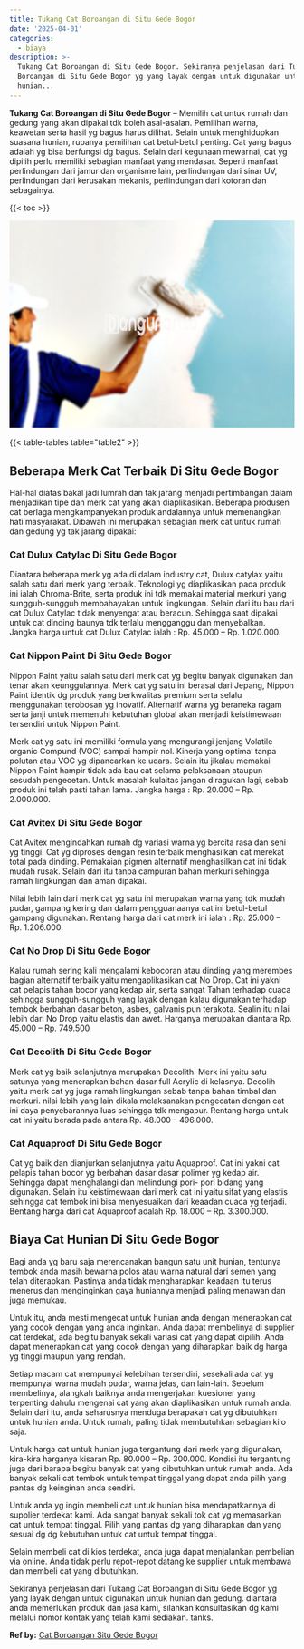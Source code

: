 ```yaml
---
title: Tukang Cat Boroangan di Situ Gede Bogor
date: '2025-04-01'
categories:
  - biaya
description: >-
  Tukang Cat Boroangan di Situ Gede Bogor. Sekiranya penjelasan dari Tukang Cat
  Boroangan di Situ Gede Bogor yg yang layak dengan untuk digunakan untuk
  hunian...
---
```


**Tukang Cat Boroangan di Situ Gede Bogor** – Memilih cat untuk rumah dan gedung yang akan dipakai tdk boleh asal-asalan. Pemilihan warna, keawetan serta hasil yg bagus harus dilihat. Selain untuk menghidupkan suasana hunian, rupanya pemilihan cat betul-betul penting. Cat yang bagus adalah yg bisa berfungsi dg bagus. Selain dari kegunaan mewarnai, cat yg dipilih perlu memiliki sebagian manfaat yang mendasar. Seperti manfaat perlindungan dari jamur dan organisme lain, perlindungan dari sinar UV, perlindungan dari kerusakan mekanis, perlindungan dari kotoran dan sebagainya.

{{< toc >}}

![Tukang Cat Boroangan di Situ Gede Bogor](/images/jasa-cat-murah05.png)

{{< table-tables table="table2" >}}

## Beberapa Merk Cat Terbaik Di Situ Gede Bogor

Hal-hal diatas bakal jadi lumrah dan tak jarang menjadi pertimbangan dalam menjadikan tipe dan merk cat yang akan diaplikasikan. Beberapa produsen cat berlaga mengkampanyekan produk andalannya untuk memenangkan hati masyarakat. Dibawah ini merupakan sebagian merk cat untuk rumah dan gedung yg tak jarang dipakai:

### Cat Dulux Catylac Di Situ Gede Bogor

Diantara beberapa merk yg ada di dalam industry cat, Dulux catylax yaitu salah satu dari merk yang terbaik. Teknologi yg diaplikasikan pada produk ini ialah Chroma-Brite, serta produk ini tdk memakai material merkuri yang sungguh-sungguh membahayakan untuk lingkungan. Selain dari itu bau dari cat Dulux Catylac tidak menyengat atau beracun. Sehingga saat dipakai untuk cat dinding baunya tdk terlalu mengganggu dan menyebalkan. Jangka harga untuk cat Dulux Catylac ialah : Rp. 45.000 – Rp. 1.020.000.

### Cat Nippon Paint Di Situ Gede Bogor

Nippon Paint yaitu salah satu dari merk cat yg begitu banyak digunakan dan tenar akan keunggulannya. Merk cat yg satu ini berasal dari Jepang, Nippon Paint identik dg produk yang berkwalitas premium serta selalu menggunakan terobosan yg inovatif. Alternatif warna yg beraneka ragam serta janji untuk memenuhi kebutuhan global akan menjadi keistimewaan tersendiri untuk Nippon Paint.

Merk cat yg satu ini memiliki formula yang mengurangi jenjang Volatile organic Compund (VOC) sampai hampir nol. Kinerja yang optimal tanpa polutan atau VOC yg dipancarkan ke udara. Selain itu jikalau memakai Nippon Paint hampir tidak ada bau cat selama pelaksanaan ataupun sesudah pengecetan. Untuk masalah kulaitas jangan diragukan lagi, sebab produk ini telah pasti tahan lama. Jangka harga : Rp. 20.000 – Rp. 2.000.000.

### Cat Avitex Di Situ Gede Bogor

Cat Avitex mengindahkan rumah dg variasi warna yg bercita rasa dan seni yg tinggi. Cat yg diproses dengan resin terbaik menghasilkan cat merekat total pada dinding. Pemakaian pigmen alternatif menghasilkan cat ini tidak mudah rusak. Selain dari itu tanpa campuran bahan merkuri sehingga ramah lingkungan dan aman dipakai.

Nilai lebih lain dari merk cat yg satu ini merupakan warna yang tdk mudah pudar, gampang kering dan dalam pengguanaanya cat ini betul-betul gampang digunakan. Rentang harga dari cat merk ini ialah : Rp. 25.000 – Rp. 1.206.000.

### Cat No Drop Di Situ Gede Bogor

Kalau rumah sering kali mengalami kebocoran atau dinding yang merembes bagian alternatif terbaik yaitu mengaplikasikan cat No Drop. Cat ini yakni cat pelapis tahan bocor yang kedap air, serta sangat Tahan terhadap cuaca sehingga sungguh-sungguh yang layak dengan kalau digunakan terhadap tembok berbahan dasar beton, asbes, galvanis pun terakota. Sealin itu nilai lebih dari No Drop yaitu elastis dan awet. Harganya merupakan diantara Rp. 45.000 – Rp. 749.500

### Cat Decolith Di Situ Gede Bogor

Merk cat yg baik selanjutnya merupakan Decolith. Merk ini yaitu satu satunya yang menerapkan bahan dasar full Acrylic di kelasnya. Decolih yaitu merk cat yg juga ramah lingkungan sebab tanpa bahan timbal dan merkuri. nilai lebih yang lain dikala melaksanakan pengecatan dengan cat ini daya penyebarannya luas sehingga tdk mengapur. Rentang harga untuk cat ini yaitu berada pada antara Rp. 48.000 – 496.000.

### Cat Aquaproof Di Situ Gede Bogor

Cat yg baik dan dianjurkan selanjutnya yaitu Aquaproof. Cat ini yakni cat pelapis tahan bocor yg berbahan dasar dasar polimer yg kedap air. Sehingga dapat menghalangi dan melindungi pori- pori bidang yang digunakan. Selain itu keistimewaan dari merk cat ini yaitu sifat yang elastis sehingga cat tembok ini bisa menyesuaikan dari keaadan cuaca yg terjadi. Bentang harga dari cat Aquaproof adalah Rp. 18.000 – Rp. 3.300.000.

## Biaya Cat Hunian Di Situ Gede Bogor

Bagi anda yg baru saja merencanakan bangun satu unit hunian, tentunya tembok anda masih bewarna polos atau warna natural dari semen yang telah diterapkan. Pastinya anda tidak mengharapkan keadaan itu terus menerus dan menginginkan gaya huniannya menjadi paling menawan dan juga memukau.

Untuk itu, anda mesti mengecat untuk hunian anda dengan menerapkan cat yang cocok dengan yang anda inginkan. Anda dapat membelinya di supplier cat terdekat, ada begitu banyak sekali variasi cat yang dapat dipilih. Anda dapat menerapkan cat yang cocok dengan yang diharapkan baik dg harga yg tinggi maupun yang rendah.

Setiap macam cat mempunyai kelebihan tersendiri, sesekali ada cat yg mempunyai warna mudah pudar, warna jelas, dan lain-lain. Sebelum membelinya, alangkah baiknya anda mengerjakan kuesioner yang terpenting dahulu mengenai cat yang akan diaplikasikan untuk rumah anda. Selain dari itu, anda seharusnya menduga berapakah cat yg dibutuhkan untuk hunian anda. Untuk rumah, paling tidak membutuhkan sebagian kilo saja.

Untuk harga cat untuk hunian juga tergantung dari merk yang digunakan, kira-kira harganya kisaran Rp. 80.000 – Rp. 300.000. Kondisi itu tergantung juga dari barapa begitu banyak cat yang dibutuhkan untuk rumah anda. Ada banyak sekali cat tembok untuk tempat tinggal yang dapat anda pilih yang pantas dg keinginan anda sendiri.

Untuk anda yg ingin membeli cat untuk hunian bisa mendapatkannya di supplier terdekat kami. Ada sangat banyak sekali tok cat yg memasarkan cat untuk tempat tinggal. Pilih yang pantas dg yang diharapkan dan yang sesuai dg dg kebutuhan untuk cat untuk tempat tinggal.

Selain membeli cat di kios terdekat, anda juga dapat menjalankan pembelian via online. Anda tidak perlu repot-repot datang ke supplier untuk membawa dan membeli cat yang dibutuhkan.

Sekiranya penjelasan dari Tukang Cat Boroangan di Situ Gede Bogor yg yang layak dengan untuk digunakan untuk hunian dan gedung. diantara anda memerlukan produk dan jasa kami, silahkan konsultasikan dg kami melalui nomor kontak yang telah kami sediakan. tanks.

**Ref by:** [Cat Boroangan Situ Gede Bogor](https://id.wikipedia.org/wiki/Cat)
